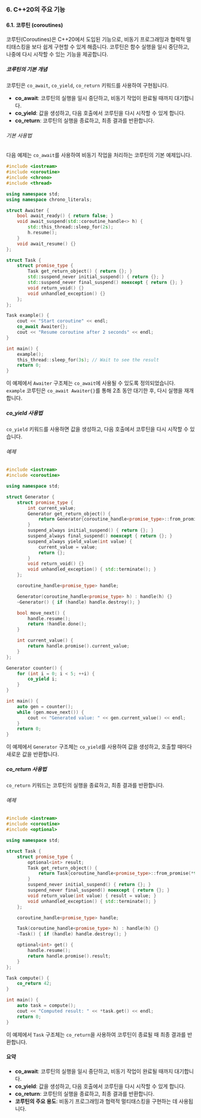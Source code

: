 ### 6. C++20의 주요 기능

#### 6.1. 코루틴 (coroutines)

코루틴(Coroutines)은 C++20에서 도입된 기능으로, 비동기 프로그래밍과 협력적 멀티태스킹을 보다 쉽게 구현할 수 있게 해줍니다. 코루틴은 함수 실행을 일시 중단하고, 나중에 다시 시작할 수 있는 기능을 제공합니다.

##### 코루틴의 기본 개념

코루틴은 `co_await`, `co_yield`, `co_return` 키워드를 사용하여 구현됩니다.

- **co_await**: 코루틴의 실행을 일시 중단하고, 비동기 작업이 완료될 때까지 대기합니다.
- **co_yield**: 값을 생성하고, 다음 호출에서 코루틴을 다시 시작할 수 있게 합니다.
- **co_return**: 코루틴의 실행을 종료하고, 최종 결과를 반환합니다.

###### 기본 사용법

다음 예제는 `co_await`를 사용하여 비동기 작업을 처리하는 코루틴의 기본 예제입니다.

```cpp
#include <iostream>
#include <coroutine>
#include <chrono>
#include <thread>

using namespace std;
using namespace chrono_literals;

struct Awaiter {
    bool await_ready() { return false; }
    void await_suspend(std::coroutine_handle<> h) {
        std::this_thread::sleep_for(2s);
        h.resume();
    }
    void await_resume() {}
};

struct Task {
    struct promise_type {
        Task get_return_object() { return {}; }
        std::suspend_never initial_suspend() { return {}; }
        std::suspend_never final_suspend() noexcept { return {}; }
        void return_void() {}
        void unhandled_exception() {}
    };
};

Task example() {
    cout << "Start coroutine" << endl;
    co_await Awaiter{};
    cout << "Resume coroutine after 2 seconds" << endl;
}

int main() {
    example();
    this_thread::sleep_for(3s); // Wait to see the result
    return 0;
}
```

이 예제에서 `Awaiter` 구조체는 `co_await`에 사용될 수 있도록 정의되었습니다. `example` 코루틴은 `co_await Awaiter{}`를 통해 2초 동안 대기한 후, 다시 실행을 재개합니다.

##### co_yield 사용법

`co_yield` 키워드를 사용하면 값을 생성하고, 다음 호출에서 코루틴을 다시 시작할 수 있습니다.

###### 예제

```cpp
#include <iostream>
#include <coroutine>

using namespace std;

struct Generator {
    struct promise_type {
        int current_value;
        Generator get_return_object() {
            return Generator{coroutine_handle<promise_type>::from_promise(*this)};
        }
        suspend_always initial_suspend() { return {}; }
        suspend_always final_suspend() noexcept { return {}; }
        suspend_always yield_value(int value) {
            current_value = value;
            return {};
        }
        void return_void() {}
        void unhandled_exception() { std::terminate(); }
    };

    coroutine_handle<promise_type> handle;

    Generator(coroutine_handle<promise_type> h) : handle(h) {}
    ~Generator() { if (handle) handle.destroy(); }

    bool move_next() {
        handle.resume();
        return !handle.done();
    }

    int current_value() {
        return handle.promise().current_value;
    }
};

Generator counter() {
    for (int i = 0; i < 5; ++i) {
        co_yield i;
    }
}

int main() {
    auto gen = counter();
    while (gen.move_next()) {
        cout << "Generated value: " << gen.current_value() << endl;
    }
    return 0;
}
```

이 예제에서 `Generator` 구조체는 `co_yield`를 사용하여 값을 생성하고, 호출할 때마다 새로운 값을 반환합니다.

##### co_return 사용법

`co_return` 키워드는 코루틴의 실행을 종료하고, 최종 결과를 반환합니다.

###### 예제

```cpp
#include <iostream>
#include <coroutine>
#include <optional>

using namespace std;

struct Task {
    struct promise_type {
        optional<int> result;
        Task get_return_object() {
            return Task{coroutine_handle<promise_type>::from_promise(*this)};
        }
        suspend_never initial_suspend() { return {}; }
        suspend_never final_suspend() noexcept { return {}; }
        void return_value(int value) { result = value; }
        void unhandled_exception() { std::terminate(); }
    };

    coroutine_handle<promise_type> handle;

    Task(coroutine_handle<promise_type> h) : handle(h) {}
    ~Task() { if (handle) handle.destroy(); }

    optional<int> get() {
        handle.resume();
        return handle.promise().result;
    }
};

Task compute() {
    co_return 42;
}

int main() {
    auto task = compute();
    cout << "Computed result: " << *task.get() << endl;
    return 0;
}
```

이 예제에서 `Task` 구조체는 `co_return`을 사용하여 코루틴이 종료될 때 최종 결과를 반환합니다.

#### 요약

- **co_await**: 코루틴의 실행을 일시 중단하고, 비동기 작업이 완료될 때까지 대기합니다.
- **co_yield**: 값을 생성하고, 다음 호출에서 코루틴을 다시 시작할 수 있게 합니다.
- **co_return**: 코루틴의 실행을 종료하고, 최종 결과를 반환합니다.
- **코루틴의 주요 용도**: 비동기 프로그래밍과 협력적 멀티태스킹을 구현하는 데 사용됩니다.
